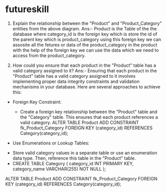 # futureskill
1. Explain the relationship between the "Product" and "Product_Category" entities from the above diagram.
Ans:- Product is the Table of the the database where category_id is the foreign key which is store the id of the parent key which is product_category using this foreign key we can assosite all the fetures or data of the product_category in the product with the help of the foreign key we can use the data which we need to access from the product_category.

2. How could you ensure that each product in the "Product" table has a valid category assigned to it?
Ans:- Ensuring that each product in the "Product" table has a valid category assigned to it involves implementing proper data integrity constraints and validation mechanisms in your database. Here are several approaches to achieve this:

* Foreign Key Constraint:
  - Create a foreign key relationship between the "Product" table and the "Category" table. This ensures that each product references a valid category.
ALTER TABLE Product
ADD CONSTRAINT fk_Product_Category
FOREIGN KEY (category_id) REFERENCES Category(category_id);

* Use Enumerations or Lookup Tables:

- Store valid category values in a separate table or use an enumeration data type. Then, reference this table in the "Product" table.
- CREATE TABLE Category (
    category_id INT PRIMARY KEY,
    category_name VARCHAR(255) NOT NULL
);

ALTER TABLE Product
ADD CONSTRAINT fk_Product_Category
FOREIGN KEY (category_id) REFERENCES Category(category_id);



